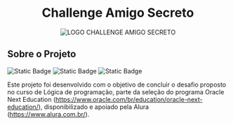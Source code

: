 <h1 align="center"> Challenge Amigo Secreto </h1>

<div align="center">
    <img src="https://github.com/user-attachments/assets/658d8111-0cb3-4aa7-a636-ded02de8b644" alt="LOGO CHALLENGE AMIGO SECRETO">
</div>

<h2>Sobre o Projeto</h2>

![Static Badge](https://img.shields.io/badge/language-javascript-%23fe652b) ![Static Badge](https://img.shields.io/badge/status-finished-%23fe652b) ![Static Badge](https://img.shields.io/badge/version-1.2-%23fe652b)

Este projeto foi desenvolvido com o objetivo de concluir o desafio proposto no curso de Lógica de programação, parte da seleção do programa Oracle Next Education (https://www.oracle.com/br/education/oracle-next-education/), disponibilizado e apoiado pela Alura (https://www.alura.com.br/).

